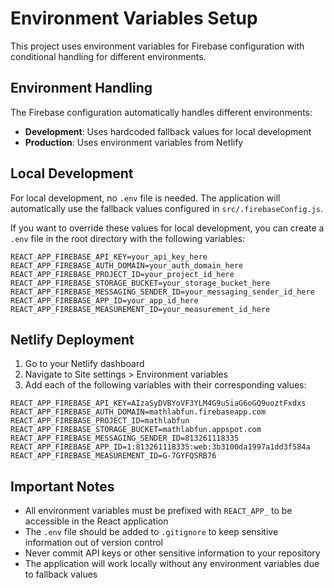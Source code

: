# Environment Variables Setup

This project uses environment variables for Firebase configuration with conditional handling for different environments.

## Environment Handling

The Firebase configuration automatically handles different environments:

- **Development**: Uses hardcoded fallback values for local development
- **Production**: Uses environment variables from Netlify

## Local Development

For local development, no `.env` file is needed. The application will automatically use the fallback values configured in `src/.firebaseConfig.js`.

If you want to override these values for local development, you can create a `.env` file in the root directory with the following variables:

```env
REACT_APP_FIREBASE_API_KEY=your_api_key_here
REACT_APP_FIREBASE_AUTH_DOMAIN=your_auth_domain_here
REACT_APP_FIREBASE_PROJECT_ID=your_project_id_here
REACT_APP_FIREBASE_STORAGE_BUCKET=your_storage_bucket_here
REACT_APP_FIREBASE_MESSAGING_SENDER_ID=your_messaging_sender_id_here
REACT_APP_FIREBASE_APP_ID=your_app_id_here
REACT_APP_FIREBASE_MEASUREMENT_ID=your_measurement_id_here
```

## Netlify Deployment

1. Go to your Netlify dashboard
2. Navigate to Site settings > Environment variables
3. Add each of the following variables with their corresponding values:

```env
REACT_APP_FIREBASE_API_KEY=AIzaSyDVBYoVF3YLM4G9uSiaG6oGQ9uoztFxdxs
REACT_APP_FIREBASE_AUTH_DOMAIN=mathlabfun.firebaseapp.com
REACT_APP_FIREBASE_PROJECT_ID=mathlabfun
REACT_APP_FIREBASE_STORAGE_BUCKET=mathlabfun.appspot.com
REACT_APP_FIREBASE_MESSAGING_SENDER_ID=813261118335
REACT_APP_FIREBASE_APP_ID=1:813261118335:web:3b3100da1997a1dd3f584a
REACT_APP_FIREBASE_MEASUREMENT_ID=G-7GYFQSRB76
```

## Important Notes

- All environment variables must be prefixed with `REACT_APP_` to be accessible in the React application
- The `.env` file should be added to `.gitignore` to keep sensitive information out of version control
- Never commit API keys or other sensitive information to your repository
- The application will work locally without any environment variables due to fallback values
